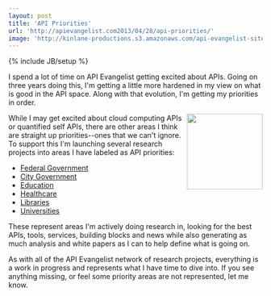 ```yaml
---
layout: post
title: 'API Priorities'
url: 'http://apievangelist.com2013/04/28/api-priorities/'
image: 'http://kinlane-productions.s3.amazonaws.com/api-evangelist-site/blog/priorities.png'
---
```

{% include JB/setup %}
<p>
     I spend a lot of time on API Evangelist getting excited about APIs. Going on three years doing this, I'm getting a little more hardened in my view on what is good in the API space. Along with that evolution, I'm getting my priorities in order.
</p>
<p>
     <img src=https://s3.amazonaws.com/kinlane-productions/api-evangelist/att/priorities.png  width=150 align=right />
</p>
<p>
     While I may get excited about cloud computing APIs or quantified self APIs, there are other areas I think are straight up priorities--ones that we can't ignore. To support this I'm launching several research projects into areas I have labeled as API priorities:
</p>
<ul class=mainlist>
     <li>
          <a title=Federal Government href=http://federal-government.apievangelist.com target=_blank>Federal Government</a>
     </li>
     <li>
          <a title=City Government APIs href=http://city-government.apievangelist.com target=_blank>City Government</a>
     </li>
     <li>
          <a title=Education APIs href=http://education.apievangelist.com target=_blank>Education</a>
     </li>
     <li>
          <a title=Library APIs href=http://healthcare.apievangelist.com target=_blank>Healthcare</a>
     </li>
     <li>
          <a title=Library APIs href=http://libraries.apievangelist.com target=_blank>Libraries</a>
     </li>
     <li>
          <a title=University APis href=http://university.apievangelist.com/ target=_blank>Universities</a>
     </li>
</ul>
<p>
     These represent areas I'm actively doing research in, looking for the best APIs, tools, services, building blocks and news while also generating as much analysis and white papers as I can to help define what is going on.
</p>
<p>
     As with all of the API Evangelist network of research projects, everything is a work in progress and represents what I have time to dive into. If you see anything missing, or feel some priority areas are not represented, let me know.
</p>
